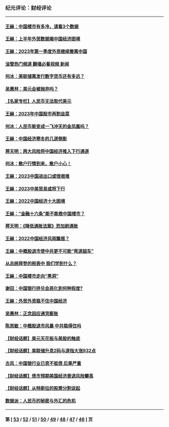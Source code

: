 ### 纪元评论：财经评论
---
#### [王赫：中国楼市有多冷，请看3个数据](../../pages/nsc1026/n14046129.md?08160330) 
#### [王赫：上半年外贸数据揭中国经济困境](../../pages/nsc1026/n14034198.md?08160330) 
#### [王赫：2023年第一季度外资继续撤离中国](../../pages/nsc1026/n13988870.md?08160330) 
#### [油管热门频道 翻墙必看视频 新闻](ok?08160330)
#### [何冰：美联储离发行数字货币还有多远？](../../pages/nsc1026/n13986109.md?08160330) 
#### [吴惠林：美元会被抛弃吗？](../../pages/nsc1026/n13984087.md?08160330) 
#### [【名家专栏】人民币无法取代美元](../../pages/nsc1026/n13974270.md?08160330) 
#### [王赫：2023年中国股市再割韭菜](../../pages/nsc1026/n13965334.md?08160330) 
#### [何冰：人民币能变成一飞冲天的金凤凰吗？](../../pages/nsc1026/n13964999.md?08160330) 
#### [王赫：中国经济寒冬的几道侧影](../../pages/nsc1026/n13932953.md?08160330) 
#### [蒋天明：两大风险将中国经济推入下行通道](../../pages/nsc1026/n13929820.md?08160330) 
#### [何冰：散户行情到来，散户小心！](../../pages/nsc1026/n13928308.md?08160330) 
#### [王赫：2023中国进出口或很艰难](../../pages/nsc1026/n13911515.md?08160330) 
#### [王赫：2023中美贸易或将下行](../../pages/nsc1026/n13899005.md?08160330) 
#### [王赫：2022中国经济十大困境](../../pages/nsc1026/n13883766.md?08160330) 
#### [王赫：“金融十六条”能不能救中国楼市？](../../pages/nsc1026/n13868431.md?08160330) 
#### [蒋天明：《降低通胀法案》恐加剧通胀](../../pages/nsc1026/n13806996.md?08160330) 
#### [王赫：2022中国经济风雨飘摇？](../../pages/nsc1026/n13803207.md?08160330) 
#### [王赫：中概股退市使中共更不可能“弯道超车”](../../pages/nsc1026/n13802858.md?08160330) 
#### [从总统拜登的税表中 我们学到什么？](../../pages/nsc1026/n13773081.md?08160330) 
#### [王赫：中国楼市走向“黑洞”](../../pages/nsc1026/n13770647.md?08160330) 
#### [谢田：中国银行挤兑会恶化到何种程度?](../../pages/nsc1026/n13766965.md?08160330) 
#### [王赫：外贸外资稳不住中国经济](../../pages/nsc1026/n13753933.md?08160330) 
#### [吴惠林：正念因应通货膨胀](../../pages/nsc1026/n13750350.md?08160330) 
#### [陈思敏：中概股退市风暴 中共稳得住吗](../../pages/nsc1026/n13738978.md?08160330) 
#### [【财经话题】美元天花板与美股的触底](../../pages/nsc1026/n13736495.md?08160330) 
#### [【财经话题】美联储升息2码与道指大涨932点](../../pages/nsc1026/n13727377.md?08160330) 
#### [古风：中国银行业已资不抵债 后果严重](../../pages/nsc1026/n13726111.md?08160330) 
#### [【财经话题】债市预期美国经济衰退风险攀高](../../pages/nsc1026/n13698043.md?08160330) 
#### [【财经话题】从特斯拉的股票分割说起](../../pages/nsc1026/n13679733.md?08160330) 
#### [数据派：人民币的秘密与外汇的危机](../../pages/nsc1026/n13667092.md?08160330) 

---
#### 第 [ [53](./53.md?08160330) / [52](./52.md?08160330) / [51](./51.md?08160330) / [50](./50.md?08160330) / [49](./49.md?08160330) / [48](./48.md?08160330) / [47](./47.md?08160330) / [46](./46.md?08160330) ] 页
